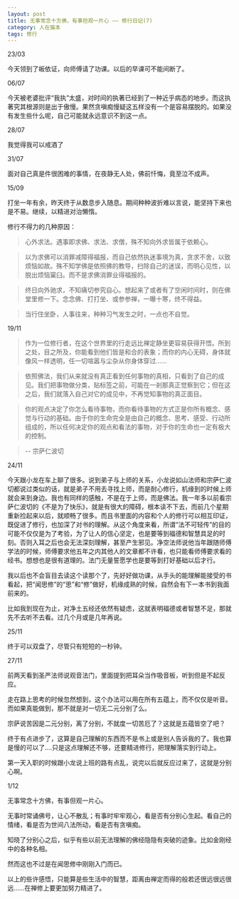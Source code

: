 ```yaml
---
layout: post
title: 无事常念十方佛，有事但观一片心 —— 修行日记(7)
category: 人在猫本
tags: 修行
---
```

23/03

今天领到了皈依证，向师傅请了功课。以后的早课可不能间断了。

06/07

今天被老婆批评“我执”太盛，对时间的执著已经到了一种近乎病态的地步。而这执著究其根源则是出于傲慢。果然贪嗔痴慢疑这五样没有一个是容易摆脱的。如果没有发生些什么呢，自己可能就永远意识不到这一点。

28/07

我觉得我可以戒酒了

31/07

面对自己真是件很困难的事情，在夜静无人处，佛前忏悔，竟至泣不成声。

15/09

打坐一年有余，昨天终于从数息步入随息。期间种种波折难以言说，能坚持下来也是不易。继续，以精进对治懒惰。

修行不得力的几种原因：

>心外求法。遇事即求佛、求法、求僧，殊不知向外求皆属于依赖心。

>以为求佛可以消罪减障得福报，而自己依然执迷事境为真，贪求不舍，以致烦恼如故。殊不知学佛是依照佛的教导，扫除自己的迷误，而明心见性，以脱出烦恼窠臼。而不是求佛消罪业得福报的。

>终日向外驰求，不知痛切参究自心。想起来了或者有了空闲时间时，则在佛堂里修一下。念念佛、打打坐、或参参禅，一曝十寒，终不得益。

>当行住坐卧，人事往来，种种习气发生之时，一点也不自觉。

19/11

>作为一位修行者，在这个世界里的行走远比禅定静坐更容易获得开悟。所到之处，目之所及，你能看到他们皆是和合的表象；而你的内心无碍，身体就像风一样透明，任一切喧嚣与尘杂从你身体穿过……

>依照佛法，我们从来就没有真正看到任何事物的真相，只看到了自己的成见。我们把事物做分类，贴标签之前，可能在一剎那真正觉察到它；但在这之后，我们就落入自己对它的成见中，不再觉知事物的真正面目。

>你的观点决定了你怎么看待事物，而你看待事物的方式正是你所有概念、感觉与行动的基础。由于你的生命完全是由自己的概念、思考、感受、行动所组成的，所以任何决定你的观点和看法的事物，对于你的生命也一定有极大的控制。

>-- 宗萨仁波切

24/11

今天跟小龙在车上聊了很多。说到弟子与上师的关系，小龙说如山法师和宗萨仁波切都说过类似的话，就是弟子不用去寻找上师，而是耐心修行，机缘到的时候上师就会来到身边。我也有同样的感触，不是在于上师，而是佛法。我一年多以前看宗萨仁波切的《不是为了快乐》，就是有很大的障碍，根本读不下去，而前几个星期重新捡起来以后，就顺畅了很多。而且书里面的内容和个人的修行可以相互印证，既促进了修行，也加深了对书的理解。从这个角度来看，所谓“法不可轻传”的目的可能不仅仅是为了考验，为了让人的信心坚定，也是要等到福德和智慧具足的时刻。否则入耳之后也会无法深刻理解，甚至产生邪见。净空法师说他当年跟随师傅学法的时候，师傅要求他五年之内其他人的文章都不许看，也只能看师傅要求看的经书。想想也是很有道理的。法门无量誓愿学也是要等到打好基础以后才行。

我以后也不会盲目去读这个读那个了，先好好做功课，从手头的能理解能接受的书看起，把“闻思修”的“思”和“修”做好，机缘成熟的时候，自然会有下一本书到我面前来的。

比如我到现在为止，对净土五经还依然有疑虑，这就表明福德或者智慧不足，那就先不去听不去看。过几个月或是几年再说。

25/11

终于可以双盘了，尽管只有短短的一秒钟。

27/11

前两天看到圣严法师说观音法门，里面提到把耳朵当作吸音板，听到但是不起反应。

走在路上思考的时候忽然想到，这个办法可以用在所有五蕴上，而不仅仅是听音。而如果真能做到，那不就是对一切无二元分别了么。

宗萨说苦因是二元分别，离了分别，不就度一切苦厄了？这就是五蕴皆空了吧？

终于有点进步了，这算是自己理解的东西而不是书上或是别人告诉我的了。我也算是慢的可以了....只是这点理解还不够，还要精进修行，把理解落实到行动上。

第一天入职的时候跟小龙说上班的路有点乱，说完以后就反应过来了，这就是分别心啊。

1/12

无事常念十方佛，有事但观一片心。

无事时常诵佛号，让心不散乱；有事时牢牢观心，看是否有分别心生起。看自己的情绪，看是否为世间八法所动，看是否有贪嗔痴。

知晓了分别心之后，似乎有些以前无法理解的佛经隐隐有突破的迹象。比如金刚经中的各种名相。

然而这也不过是在闻思修中刚刚入门而已。

以上的些许感悟，只能算是些生活中的智慧，距离由禅定而得的般若还很远很远很远……在禅修上要更加努力精进了。
